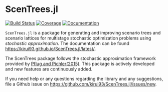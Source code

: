 # ScenTrees.jl

[![Build Status](https://travis-ci.com/kirui93/ScenTrees.jl.svg?branch=master)](https://travis-ci.com/kirui93/ScenTrees.jl)
[![Coverage](https://codecov.io/gh/kirui93/ScenTrees.jl/branch/master/graph/badge.svg)](https://codecov.io/gh/kirui93/ScenTrees.jl)
[![Documentation](https://img.shields.io/badge/dos-latest-blue.svg)](https://kirui93.github.io/ScenTrees.jl/latest/)

`ScenTrees.jl` is a package for generating and improving scenario trees and scenario lattices for multistage stochastic optimization problems using _stochastic approximation_. The documentation can be found https://kirui93.github.io/ScenTrees.jl/latest/.

The ScenTrees package follows the stochastic approximation framework provided by [Pflug and Pichler(2015)](https://doi.org/10.1007/s10589-015-9758-0). This package is actively developed and new features are continuously added.

If you need help or any questions regarding the library and any suggestions, file a Github issue on https://github.com/kirui93/ScenTrees.jl/issues/new.
